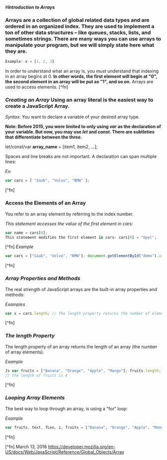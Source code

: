 #_**Introduction to Arrays**_

### Arrays are a collection of global related data types and are ordered in an organized index. They are used to implement a ton of other data structures – like queues, stacks, lists, and sometimes strings. There are many ways you can use arrays to manipulate your program, but we will simply state here what they are.

```js
Example: x = [1, 2, 3]
```

In order to understand what an array is, you *must* understand that indexing in an array begins at 0. **In other words, the first element will begin at "0", the second element in an array will be put as "1", and so on.** Arrays are used to access elements. [^fn]

### _*Creating an Array*_ Using an array literal is the easiest way to create a JavaScript Array. 

*Syntax:* 
You want to declare a variable of your desired array type. 

**Note: Before 2015, you were limited to only using *var* as the declaration of your variable. But now, you may use *let* and *const*. There are subtleties that differentiate between the three.**


let/const/var **array_name** = [item1, item2, ...]; 

Spaces and line breaks are not important. A declaration can span multiple lines: 

*Ex:* 

```js 
var cars = [ "Saab", "Volvo", "BMW" ];
``` 
[^fn]
### Access the Elements of an Array 

You refer to an array element by referring to the index number. 

*This statement accesses the value of the first element in cars:* 

```js 
var name = cars[0]; 
This statement modifies the first element in cars: cars[0] = "Opel";
```
[^fn]
*Example* 

```js
var cars = ["Saab", "Volvo", "BMW"]; document.getElementById("demo").innerHTML = cars[0];
```
[^fn]
### *Array Properties and Methods* 

The real strength of JavaScript arrays are the built-in array properties and methods: 

*Examples* 

```js
var x = cars.length; // The length property returns the number of elements var y = cars.sort(); // The sort() method sorts arrays Array methods are covered in the next chapters. 
```
[^fn]
### *The length Property* 

The length property of an array returns the length of an array (the number of array elements). 

*Example* 


```js
Js var fruits = ["Banana", "Orange", "Apple", "Mango"]; fruits.length; 
// the length of fruits is 4 
```

[^fn]
### *Looping Array Elements* 

The best way to loop through an array, is using a "for" loop: 

*Example* 


```js 
var fruits, text, fLen, i; fruits = ["Banana", "Orange", "Apple", "Mango"]; fLen = fruits.length; text = "<ul>"; for (i = 0; i < fLen; i++) { text += "<li>" + fruits[i] + "</li>"; }
```







[^fn]



[^fn] March 13, 2018 https://developer.mozilla.org/en-US/docs/Web/JavaScript/Reference/Global_Objects/Array
